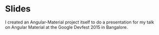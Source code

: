 Slides
======

I created an Angular-Material project itself to do a presentation for my talk on Angular Material at the Google Devfest 2015 in Bangalore.

